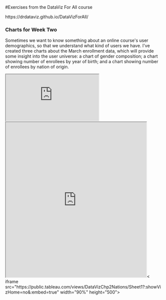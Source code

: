 #Exercises from the DataViz For All course
<p>https://drdataviz.github.io/DataVizForAll/ </p>
<h3> Charts for Week Two</h3>
<p> Sometimes we want to know something about an online course's user demographics, so that we understand what kind of users we have.  I've created three charts about the March enrollment data, which will provide some insight into the user universe:  a chart of gender composition; a chart showing number of enrollees by year of birth; and a chart showing number of enrollees by nation of origin.</p>
<iframe src="https://docs.google.com/a/hamilton.edu/spreadsheets/d/1E3RD9PrbJOfte9-Yg3lTJd5rCWDa7y0HDjLW9F-SJXQ/pubchart?oid=426020094&format=interactive"></iframe><iframe src="https://public.tableau.com/shared/KF7G36JMG?:showVizHome=no&:embed=true" width="90%" height="500"></iframe>< iframe src="https://public.tableau.com/views/DataVizChp2Nations/Sheet1?:showVizHome=no&:embed=true" width="90%" height="500"></iframe> 
